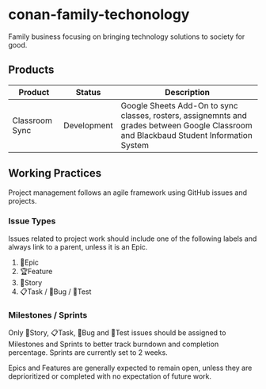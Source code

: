 # conan-family-techonology
Family business focusing on bringing technology solutions to society for good.

## Products
| Product | Status | Description |
| ------- | ------ | ----------- |
| Classroom Sync | Development | Google Sheets Add-On to sync classes, rosters, assignemnts and grades between Google Classroom and Blackbaud Student Information System |

## Working Practices
Project management follows an agile framework using GitHub issues and projects.

### Issue Types
Issues related to project work should include one of the following labels and always link to a parent, unless it is an Epic.
1. :crown:Epic
2. :trophy:Feature
3. :book:Story
4. :clipboard:Task / :bug:Bug / :test_tube:Test

### Milestones / Sprints
Only :book:Story, :clipboard:Task, :bug:Bug and :test_tube:Test issues should be assigned to Milestones and Sprints to better track burndown and completion percentage. Sprints are currently set to 2 weeks.

Epics and Features are generally expected to remain open, unless they are deprioritized or completed with no expectation of future work.
